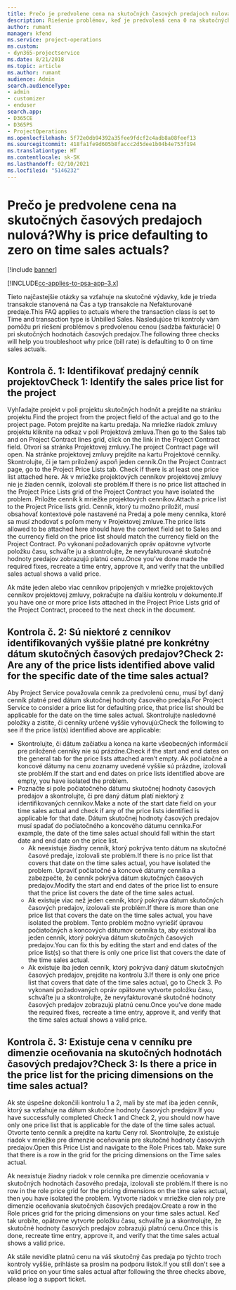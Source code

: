 ```yaml
---
title: Prečo je predvolene cena na skutočných časových predajoch nulová?
description: Riešenie problémov, keď je predvolená cena 0 na skutočných hodnotách času predaja.
author: rumant
manager: kfend
ms.service: project-operations
ms.custom:
- dyn365-projectservice
ms.date: 8/21/2018
ms.topic: article
ms.author: rumant
audience: Admin
search.audienceType:
- admin
- customizer
- enduser
search.app:
- D365CE
- D365PS
- ProjectOperations
ms.openlocfilehash: 5f72e0db94392a35fee9fdcf2c4adb8a08feef13
ms.sourcegitcommit: 418fa1fe9d605b8faccc2d5dee1b04b4e753f194
ms.translationtype: HT
ms.contentlocale: sk-SK
ms.lasthandoff: 02/10/2021
ms.locfileid: "5146232"
---
```

# <a name="why-is-price-defaulting-to-zero-on-time-sales-actuals"></a><span data-ttu-id="935da-103">Prečo je predvolene cena na skutočných časových predajoch nulová?</span><span class="sxs-lookup"><span data-stu-id="935da-103">Why is price defaulting to zero on time sales actuals?</span></span>

[!include [banner](../includes/psa-now-project-operations.md)]

[!INCLUDE[cc-applies-to-psa-app-3.x](../includes/cc-applies-to-psa-app-3x.md)]

<span data-ttu-id="935da-104">Tieto najčastejšie otázky sa vzťahuje na skutočné výdavky, kde je trieda transakcie stanovená na Čas a typ transakcie na Nefakturované predaje.</span><span class="sxs-lookup"><span data-stu-id="935da-104">This FAQ applies to actuals where the transaction class is set to Time and transaction type is Unbilled Sales.</span></span> <span data-ttu-id="935da-105">Nasledujúce tri kontroly vám pomôžu pri riešení problémov s predvolenou cenou (sadzba fakturácie) 0 pri skutočných hodnotách časových predajov.</span><span class="sxs-lookup"><span data-stu-id="935da-105">The following three checks will help you troubleshoot why price (bill rate) is defaulting to 0 on time sales actuals.</span></span>

## <a name="check-1-identify-the-sales-price-list-for-the-project"></a><span data-ttu-id="935da-106">Kontrola č. 1: Identifikovať predajný cenník projektov</span><span class="sxs-lookup"><span data-stu-id="935da-106">Check 1: Identify the sales price list for the project</span></span>

<span data-ttu-id="935da-107">Vyhľadajte projekt v poli projektu skutočných hodnôt a prejdite na stránku projektu.</span><span class="sxs-lookup"><span data-stu-id="935da-107">Find the project from the project field of the actual and go to the project page.</span></span> <span data-ttu-id="935da-108">Potom prejdite na kartu predaja. Na mriežke riadok zmluvy projektu kliknite na odkaz v poli Projektová zmluva.</span><span class="sxs-lookup"><span data-stu-id="935da-108">Then go to the Sales tab and on Project Contract lines grid, click on the link in the Project Contract field.</span></span> <span data-ttu-id="935da-109">Otvorí sa stránka Projektovej zmluvy.</span><span class="sxs-lookup"><span data-stu-id="935da-109">The project Contract page will open.</span></span> <span data-ttu-id="935da-110">Na stránke projektovej zmluvy prejdite na kartu Projektové cenníky. Skontrolujte, či je tam priložený aspoň jeden cenník.</span><span class="sxs-lookup"><span data-stu-id="935da-110">On the Project Contract page, go to the Project Price Lists tab. Check if there is at least one price list attached here.</span></span> <span data-ttu-id="935da-111">Ak v mriežke projektových cenníkov projektovej zmluvy nie je žiaden cenník, izolovali ste problém.</span><span class="sxs-lookup"><span data-stu-id="935da-111">If there is no price list attached in the Project Price Lists grid of the Project Contract you have isolated the problem.</span></span> <span data-ttu-id="935da-112">Priložte cenník k mriežke projektových cenníkov.</span><span class="sxs-lookup"><span data-stu-id="935da-112">Attach a price list to the Project Price lists grid.</span></span> <span data-ttu-id="935da-113">Cenník, ktorý tu možno priložiť, musí obsahovať kontextové pole nastavené na Predaj a pole meny cenníka, ktoré sa musí zhodovať s poľom meny v Projektovej zmluve.</span><span class="sxs-lookup"><span data-stu-id="935da-113">The price lists allowed to be attached here should have the context field set to Sales and the currency field on the price list should match the currency field on the Project Contract.</span></span> <span data-ttu-id="935da-114">Po vykonaní požadovaných opráv opätovne vytvorte položku času, schváľte ju a skontrolujte, že nevyfakturované skutočné hodnoty predajov zobrazujú platnú cenu.</span><span class="sxs-lookup"><span data-stu-id="935da-114">Once you’ve done made the required fixes, recreate a time entry, approve it, and verify that the unbilled sales actual shows a valid price.</span></span> 

<span data-ttu-id="935da-115">Ak máte jeden alebo viac cenníkov pripojených v mriežke projektových cenníkov projektovej zmluvy, pokračujte na ďalšiu kontrolu v dokumente.</span><span class="sxs-lookup"><span data-stu-id="935da-115">If you have one or more price lists attached in the Project Price Lists grid of the Project Contract, proceed to the next check in the document.</span></span>

## <a name="check-2-are-any-of-the-price-lists-identified-above-valid-for-the-specific-date-of-the-time-sales-actual"></a><span data-ttu-id="935da-116">Kontrola č. 2: Sú niektoré z cenníkov identifikovaných vyššie platné pre konkrétny dátum skutočných časových predajov?</span><span class="sxs-lookup"><span data-stu-id="935da-116">Check 2: Are any of the price lists identified above valid for the specific date of the time sales actual?</span></span>

<span data-ttu-id="935da-117">Aby Project Service považovala cenník za predvolenú cenu, musí byť daný cenník platné pred dátum skutočnej hodnoty časového predaja.</span><span class="sxs-lookup"><span data-stu-id="935da-117">For Project Service to consider a price list for defaulting price, that price list should be applicable for the date on the time sales actual.</span></span> <span data-ttu-id="935da-118">Skontrolujte nasledovné položky a zistite, či cenníky určené vyššie vyhovujú:</span><span class="sxs-lookup"><span data-stu-id="935da-118">Check the following to see if the price list(s) identified above are applicable:</span></span>
- <span data-ttu-id="935da-119">Skontrolujte, či dátum začiatku a konca na karte všeobecných informácií pre priložené cenníky nie sú prázdne.</span><span class="sxs-lookup"><span data-stu-id="935da-119">Check if the start and end dates on the general tab for the price lists attached aren’t empty.</span></span> <span data-ttu-id="935da-120">Ak počiatočné a koncové dátumy na cenu zoznamy uvedené vyššie sú prázdne, izolovali ste problém.</span><span class="sxs-lookup"><span data-stu-id="935da-120">If the start and end dates on price lists identified above are empty, you have isolated the problem.</span></span> 
- <span data-ttu-id="935da-121">Poznačte si pole počiatočného dátumu skutočnej hodnoty časových predajov a skontrolujte, či pre daný dátum platí niektorý z identifikovaných cenníkov.</span><span class="sxs-lookup"><span data-stu-id="935da-121">Make a note of the start date field on your time sales actual and check if any of the price lists identified is applicable for that date.</span></span> <span data-ttu-id="935da-122">Dátum skutočnej hodnoty časových predajov musí spadať do počiatočného a koncového dátumu cenníka.</span><span class="sxs-lookup"><span data-stu-id="935da-122">For example, the date of the time sales actual should fall within the start date and end date on the price list.</span></span> 
    - <span data-ttu-id="935da-123">Ak neexistuje žiadny cenník, ktorý pokrýva tento dátum na skutočné časové predaje, izolovali ste problém.</span><span class="sxs-lookup"><span data-stu-id="935da-123">If there is no price list that covers that date on the time sales actual, you have isolated the problem.</span></span> <span data-ttu-id="935da-124">Upraviť počiatočné a koncové dátumy cenníka a zabezpečte, že cenník pokrýva dátum skutočných časových predajov.</span><span class="sxs-lookup"><span data-stu-id="935da-124">Modify the start and end dates of the price list to ensure that the price list covers the date of the time sales actual.</span></span> 
    - <span data-ttu-id="935da-125">Ak existuje viac než jeden cenník, ktorý pokrýva dátum skutočných časových predajov, izolovali ste problém.</span><span class="sxs-lookup"><span data-stu-id="935da-125">If there is more than one price list that covers the date on the time sales actual, you have isolated the problem.</span></span> <span data-ttu-id="935da-126">Tento problém možno vyriešiť úpravou počiatočných a koncových dátumov cenníka ta, aby existoval iba jeden cenník, ktorý pokrýva dátum skutočných časových predajov.</span><span class="sxs-lookup"><span data-stu-id="935da-126">You can fix this by editing the start and end dates of the price list(s) so that there is only one price list that covers the date of the time sales actual.</span></span> 
    - <span data-ttu-id="935da-127">Ak existuje iba jeden cenník, ktorý pokrýva daný dátum skutočných časových predajov, prejdite na kontrolu 3.</span><span class="sxs-lookup"><span data-stu-id="935da-127">If there is only one price list that covers that date of the time sales actual, go to Check 3.</span></span>
<span data-ttu-id="935da-128">Po vykonaní požadovaných opráv opätovne vytvorte položku času, schváľte ju a skontrolujte, že nevyfakturované skutočné hodnoty časových predajov zobrazujú platnú cenu.</span><span class="sxs-lookup"><span data-stu-id="935da-128">Once you’ve done made the required fixes, recreate a time entry, approve it, and verify that the time sales actual shows a valid price.</span></span>

## <a name="check-3-is-there-a-price-in-the-price-list-for-the-pricing-dimensions-on-the-time-sales-actual"></a><span data-ttu-id="935da-129">Kontrola č. 3: Existuje cena v cenníku pre dimenzie oceňovania na skutočných hodnotách časových predajov?</span><span class="sxs-lookup"><span data-stu-id="935da-129">Check 3: Is there a price in the price list for the pricing dimensions on the time sales actual?</span></span>

<span data-ttu-id="935da-130">Ak ste úspešne dokončili kontrolu 1 a 2, mali by ste mať iba jeden cenník, ktorý sa vzťahuje na dátum skutočne hodnoty časových predajov.</span><span class="sxs-lookup"><span data-stu-id="935da-130">If you have successfully completed Check 1 and Check 2, you should now have only one price list that is applicable for the date of the time sales actual.</span></span> <span data-ttu-id="935da-131">Otvorte tento cenník a prejdite na kartu Ceny rol. Skontrolujte, že existuje riadok v mriežke pre dimenzie oceňovania pre skutočné hodnoty časových predajov.</span><span class="sxs-lookup"><span data-stu-id="935da-131">Open this Price List and navigate to the Role Prices tab. Make sure that there is a row in the grid for the pricing dimensions on the Time sales actual.</span></span>

<span data-ttu-id="935da-132">Ak neexistuje žiadny riadok v role cenníka pre dimenzie oceňovania v skutočných hodnotách časového predaja, izolovali ste problém.</span><span class="sxs-lookup"><span data-stu-id="935da-132">If there is no row in the role price grid for the pricing dimensions on the time sales actual, then you have isolated the problem.</span></span> <span data-ttu-id="935da-133">Vytvorte riadok v mriežke cien roly pre dimenzie oceňovania skutočných časových predajov.</span><span class="sxs-lookup"><span data-stu-id="935da-133">Create a row in the Role prices grid for the pricing dimensions on your time sales actual.</span></span> <span data-ttu-id="935da-134">Keď tak urobíte, opätovne vytvorte položku času, schváľte ju a skontrolujte, že skutočné hodnoty časových predajov zobrazujú platnú cenu.</span><span class="sxs-lookup"><span data-stu-id="935da-134">Once this is done, recreate time entry, approve it, and verify that the time sales actual shows a valid price.</span></span>

<span data-ttu-id="935da-135">Ak stále nevidíte platnú cenu na váš skutočný čas predaja po týchto troch kontroly vyššie, prihláste sa prosím na podporu lístok.</span><span class="sxs-lookup"><span data-stu-id="935da-135">If you still don't see a valid price on your time sales actual after following the three checks above, please log a support ticket.</span></span> 

